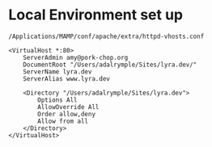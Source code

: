 # Local Environment set up

`/Applications/MAMP/conf/apache/extra/httpd-vhosts.conf`

```
<VirtualHost *:80>
    ServerAdmin amy@pork-chop.org
    DocumentRoot "/Users/adalrymple/Sites/lyra.dev/" 
    ServerName lyra.dev
    ServerAlias www.lyra.dev

    <Directory "/Users/adalrymple/Sites/lyra.dev">
        Options All
        AllowOverride All
        Order allow,deny
        Allow from all
    </Directory>
</VirtualHost>
```